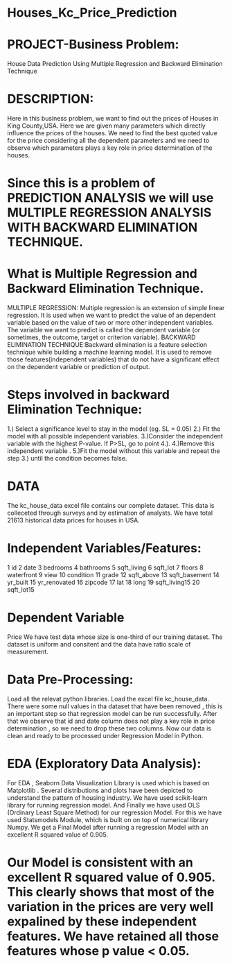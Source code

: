 # Houses_Kc_Price_Prediction
# PROJECT-Business Problem:
House Data Prediction Using Multiple Regression and Backward Elimination Technique
# DESCRIPTION:
Here in this business problem, we want to find out the prices of Houses in King County,USA. Here we are given many parameters which directly influence the prices of the houses. We need to find the best quoted value for the price considering all the dependent parameters and we need to observe which parameters plays a key role in price determination of the houses.
# Since this is a problem of PREDICTION ANALYSIS we will use MULTIPLE REGRESSION ANALYSIS WITH BACKWARD ELIMINATION TECHNIQUE.
# What is Multiple Regression and Backward Elimination Technique.
MULTIPLE REGRESSION: Multiple regression is an extension of simple linear regression. It is used when we want to predict the value of an dependent variable based on the value of two or more other independent variables. The variable we want to predict is called the dependent variable (or sometimes, the outcome, target or criterion variable).
BACKWARD ELIMINATION TECHNIQUE:Backward elimination is a feature selection technique while building a machine learning model. It is used to remove those features(independent variables) that do not have a significant effect on the dependent variable or prediction of output.
# Steps involved in backward Elimination Technique:
1.) Select a significance level to stay in the model (eg. SL = 0.05)
2.) Fit the model with all possible independent variables.
3.)Consider the independent variable with the highest P-value. If P>SL, go to point 4.).
4.)Remove this independent variable .
5.)Fit the model without this variable and repeat the step 3.) until the condition becomes false.

# DATA
The kc_house_data excel file contains our complete dataset. This data is colleceted through surveys and by estimation of analysts.
We have total 21613 historical data prices for houses in USA.
# Independent Variables/Features:
1	id
2	date
3	bedrooms
4	bathrooms
5	sqft_living
6	sqft_lot
7	floors
8	waterfront
9	view
10 condition
11	grade
12	sqft_above
13	sqft_basement
14	yr_built
15	yr_renovated
16	zipcode
17	lat
18	long
19	sqft_living15
20	sqft_lot15
# Dependent Variable
Price
We have test data whose size is one-third of our training dataset.
The dataset is uniform and consitent and the data have ratio scale of measurement.

# Data Pre-Processing:
Load all the relevat python libraries.
Load the excel file kc_house_data.
There were some null values in tha dataset that have been removed , this is an important step so that regression model can be run successfully.
After that we observe that id and date column does not play a key role in price determination , so we need to drop these two columns.
Now our data is clean and ready to be processed under Regression Model in Python.

# EDA (Exploratory Data Analysis):
For EDA , Seaborn Data Visualization Library is used which is based on Matplotlib . Several distributions and plots have been depicted to understand the pattern of housing industry.
We have used scikit-learn library for running regression model.
And Finally we have used OLS (Ordinary Least Square Method) for our regression Model. For this we have used Statsmodels Module, which is built on on top of numerical library Numpy. We get a Final Model after running a regression Model with an excellent R squared value of 0.905.
# Our Model is consistent with an excellent R squared value of 0.905. This clearly shows that most of the variation in the prices are very well expalined by these independent features. We have retained all those features whose p value < 0.05.


